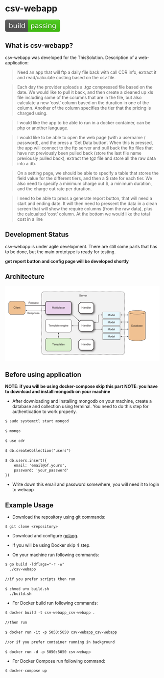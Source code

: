 # csv-webapp

![Build status][logo]

[logo]: docs/passing.svg

## What is csv-webapp?

csv-webapp was developed for the ThisSolution. Description of a web-application:

> Need an app that will ftp a daily file back with call CDR info, extract it and read/calculate costing based on the csv file.

> Each day the provider uploads a .tgz compressed file based on the date. We would like to pull it back, and then create a cleaned up xls file including some of the columns that are in the file, but also calculate a new ‘cost’ column based on the duration in one of the column. Another of the column specifies the tier that the pricing is charged using.

> I would like the app to be able to run in a docker container, can be php or another language.

> I would like to be able to open the web page (with a username / password), and the press a ‘Get Data button’. When this is pressed, the app will connect to the ftp server and pull back the ftp files that have not previously been pulled back (store the last file name previously pulled back), extract the tgz file and store all the raw data into a db.

> On a setting page, we should be able to specify a table that stores the field value for the different tiers, and then a $ rate for each tier. We also need to specify a minimum charge out $, a minimum duration, and the charge out rate per duration.

> I need to be able to press a generate report button, that will need a start and ending date. It will then need to pressent the data in a clean screen that will show the require columns (from the raw data), plus the calcualted ‘cost’ column. At the bottom we would like the total cost in a line  

## Development Status

csv-webapp is under agile development. There are still some parts that has to be done, but the main prototype is ready for testing.

**get report button and config page will be developed shortly**

## Architecture

![architecture][arch]

[arch]: docs/architecture.png

## Before using application

**NOTE: if you will be using docker-compose skip this part**
**NOTE: you have to download and install mongodb on your machine**

* After downloading and installing mongodb on your machine, create a database and collection using terminal. You need to do this step for authentication to work properly.

```
$ sudo systemctl start mongod

$ mongo

$ use cdr

$ db.createCollection("users")

$ db.users.insert({
    email: 'email@of.yours',
    password: 'your_password'
})
```

* Write down this email and password somewhere, you will need it to login to webapp

## Example Usage

* Download the repository using git commands:

```
$ git clone <repository>
```

* Download and configure [golang](https://golang.org/dl/).

* If you will be using Docker skip 4 step.

* On your machine run following commands:

```
$ go build -ldflags="-r -w"
  ./csv-webapp

//if you prefer scripts then run

$ chmod u+x build.sh
  ./build.sh
```

* For Docker build run following commands:

```
$ docker build -t csv-webapp_csv-webapp .

//then run

$ docker run -it -p 5050:5050 csv-webapp_csv-webapp

//or if you prefer container running in background

$ docker run -d -p 5050:5050 csv-webapp
```

* For Docker Compose run following command:

```
$ docker-compose up
```